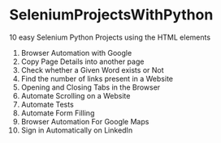 # SeleniumProjectsWithPython
10 easy Selenium Python Projects using the HTML elements
1. Browser Automation with Google
2. Copy Page Details into another page
3. Check whether a Given Word exists or Not
4. Find the number of links present in a Website
5. Opening and Closing Tabs in the Browser
6. Automate Scrolling on a Website
7. Automate Tests
8. Automate Form Filling
9. Browser Automation For Google Maps
10. Sign in Automatically on LinkedIn

